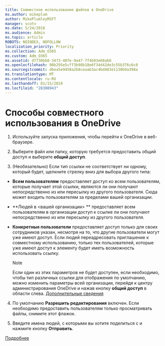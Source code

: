 ```yaml
---
title: Совместное использование файлов в OneDrive
ms.author: mikeplum
author: MikePlumleyMSFT
manager: scotv
ms.date: 5/24/2018
ms.audience: Admin
ms.topic: article
ROBOTS: NOINDEX, NOFOLLOW
localization_priority: Priority
ms.collection: Adm_O365
ms.custom: Adm_O365
ms.assetid: d7738bb8-3473-40fe-9a47-7f4b93e68ab8
ms.openlocfilehash: 90b295e5cff3b98b18e6f34d42de3c55b376c6c0
ms.sourcegitcommit: d6ea5e9458a2b8ceaab3ac4bd483e1130b9a398a
ms.translationtype: MT
ms.contentlocale: ru-RU
ms.lasthandoff: 01/15/2019
ms.locfileid: "28308943"
---
```

# <a name="how-to-share-in-onedrive"></a>Способы совместного использования в OneDrive

1. Используйте запуска приложения, чтобы перейти к OneDrive в веб-браузере. 
    
2. Выберите файл или папку, которую требуется предоставить общий доступ и выберите **общий доступ**.
    
3. (Необязательно) Если тип ссылки не соответствует ни одному, который будет, щелкните стрелку вниз для выбора другого типа:
    
  - **Всем пользователям** предоставляет доступ ко всем пользователям, которые получает этой ссылки, являются ли они получают непосредственно из или пересылку из другого пользователя. Сюда может входить пользователям за пределами вашей организации. 
    
  - **Людей в \<вашей организации\> ** предоставляет всем пользователям в организации доступ к ссылке ли они получают непосредственно из или пересылку из другого пользователя. 
    
  - **Конкретные пользователи** предоставляет доступ только для своих сотрудников указан, несмотря на то, что другие пользователи могут уже имеют доступ. Если людей переадресовать приглашение к совместному использованию, только тех пользователей, которые уже имеют доступ к элементу будет иметь возможность использовать ссылку. 
    
    > [!NOTE]
    > Если один из этих параметров не будет доступен, если необходимо, чтобы тип различных ссылки для отображения по умолчанию, можно изменить параметры всей организации, перейдя к центру администрирования OneDrive и нажав кнопку **общий доступ** в области слева. [Дополнительные сведения](https://go.microsoft.com/fwlink/?linkid=871961)
  
4. По умолчанию **Разрешить редактирования** включен. Если необходимо предоставить пользователям только просматривать файлы, снимите этот флажок. 
    
5. Введите имена людей, с которыми вы хотите поделиться с и нажмите кнопку **Отправить**.
    
[Подробнее](https://go.microsoft.com/fwlink/?linkid=871861)
  

